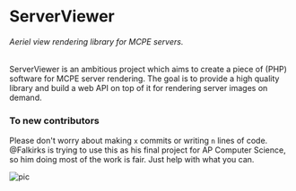 ServerViewer
============
###### Aeriel view rendering library for MCPE servers.

ServerViewer is an ambitious project which aims to create a piece of (PHP) software for MCPE server rendering. The goal is to provide a high quality library and build a web API on top of it for rendering server images on demand.

### To new contributors 
Please don't worry about making `x` commits or writing `n` lines of code. @Falkirks is trying to use this as his final project for AP Computer Science, so him doing most of the work is fair. Just help with what you can.


![pic](http://i.imgur.com/Je5zPYM.png)